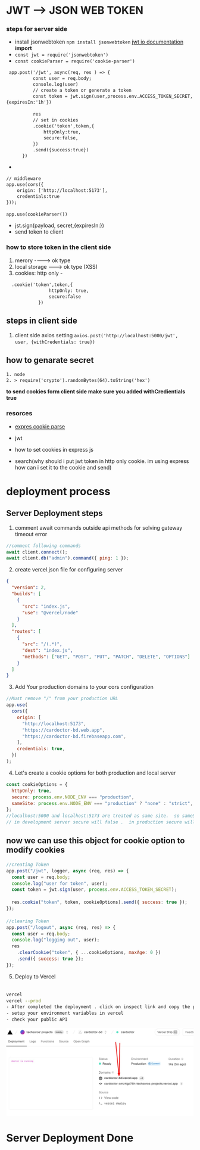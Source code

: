 # JWT  --> JSON WEB TOKEN
 ### steps for server side
 -  install jsonwebtoken `npm install jsonwebtoken` [jwt io documentation](https://github.com/auth0/node-jsonwebtoken)
  **import**
 - `const jwt = require('jsonwebtoken')`
 - `const cookieParser = require('cookie-parser')`
  ```  
   app.post('/jwt', async(req, res ) => {
            const user = req.body;
            console.log(user)
            // create a token or generate a token
            const token = jwt.sign(user,process.env.ACCESS_TOKEN_SECRET,{expiresIn:'1h'})

            res
            // set in cookies
            .cookie('token',token,{
                httpOnly:true,
                secure:false, 
            })
            .send({success:true})
        }) 
 ```
-  
```
// middleware
app.use(cors({
    origin: ['http://localhost:5173'],
    credentials:true
}));

app.use(cookieParser())

```
 
 - jst.sign(payload, secret,{expiresIn:})
 - send token to client

 ### how to store token in the client side
  1. merory  ----> ok type
  2. local storage ---> ok type (XSS)
  3. cookies: http only
    - 
```
  .cookie('token',token,{
                httpOnly: true,
                secure:false
            })
```

## steps in client side
  1. client side axios setting 
  `axios.post('http://localhost:5000/jwt', user, {withCredentials: true})`

  ## how to genarate secret
  ```
  1. node
  2. > require('crypto').randomBytes(64).toString('hex')
  
   ```
**to send cookies form client side make sure you added withCredientials true**


  ### resorces
  - [expres cookie parse](https://expressjs.com/en/resources/middleware/cookie-parser.html)

  - jwt
  - how to set cookies in express js
  - search(why should i put jwt token in http only cookie. im using express how can i set it to the cookie and send)



# deployment process


## Server Deployment steps

1. comment await commands outside api methods for solving gateway timeout error

```js
//comment following commands
await client.connect();
await client.db("admin").command({ ping: 1 });
```

2. create vercel.json file for configuring server

```json
{
  "version": 2,
  "builds": [
    {
      "src": "index.js",
      "use": "@vercel/node"
    }
  ],
  "routes": [
    {
      "src": "/(.*)",
      "dest": "index.js",
      "methods": ["GET", "POST", "PUT", "PATCH", "DELETE", "OPTIONS"]
    }
  ]
}
```

3. Add Your production domains to your cors configuration

```js
//Must remove "/" from your production URL
app.use(
  cors({
    origin: [
      "http://localhost:5173",
      "https://cardoctor-bd.web.app",
      "https://cardoctor-bd.firebaseapp.com",
    ],
    credentials: true,
  })
);
```

4. Let's create a cookie options for both production and local server

```js
const cookieOptions = {
  httpOnly: true,
  secure: process.env.NODE_ENV === "production",
  sameSite: process.env.NODE_ENV === "production" ? "none" : "strict",
};
//localhost:5000 and localhost:5173 are treated as same site.  so sameSite value must be strict in development server.  in production sameSite will be none
// in development server secure will false .  in production secure will be true
```

## now we can use this object for cookie option to modify cookies

```js
//creating Token
app.post("/jwt", logger, async (req, res) => {
  const user = req.body;
  console.log("user for token", user);
  const token = jwt.sign(user, process.env.ACCESS_TOKEN_SECRET);

  res.cookie("token", token, cookieOptions).send({ success: true });
});

//clearing Token
app.post("/logout", async (req, res) => {
  const user = req.body;
  console.log("logging out", user);
  res
    .clearCookie("token", { ...cookieOptions, maxAge: 0 })
    .send({ success: true });
});
```

5. Deploy to Vercel

```bash

vercel
vercel --prod
- After completed the deployment . click on inspect link and copy the production domain
- setup your environment variables in vercel
- check your public API
```

<img src="code.jpg"/>

# Server Deployment Done

 